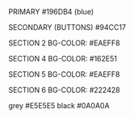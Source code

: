 PRIMARY #196DB4 (blue)


SECONDARY (BUTTONS) #94CC17

SECTION 2 BG-COLOR: #EAEFF8

SECTION 4 BG-COLOR: #162E51

SECTION 5 BG-COLOR: #EAEFF8

SECTION 6 BG-COLOR: #222428

grey #E5E5E5
black #0A0A0A